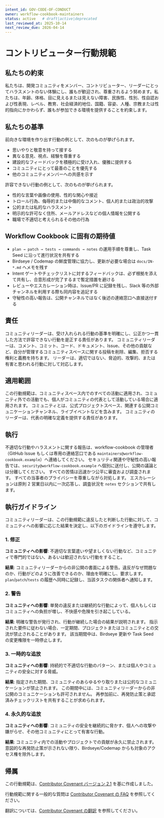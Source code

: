 ```yaml
---
intent_id: GOV-CODE-OF-CONDUCT
owner: workflow-cookbook-maintainers
status: active   # draft|active|deprecated
last_reviewed_at: 2025-10-14
next_review_due: 2026-04-14
---
```


# コントリビューター行動規範

## 私たちの約束

私たちは、開発コミュニティをメンバー、コントリビューター、リーダーにとってハラスメントのない体験にし、誰もが歓迎され、尊重されるよう努めます。私たちは、年齢、体格、目に見えるまたは見えない障害、民族性、性別、性自認および性表現、レベル、教育、社会経済的地位、国籍、容姿、人種、宗教または性的指向にかかわらず、誰もが参加できる環境を提供することを約束します。

## 私たちの基準

前向きな環境を作り出す行動の例として、次のものが挙げられます。

- 思いやりと敬意を持って接する
- 異なる意見、視点、経験を尊重する
- 建設的なフィードバックを積極的に受け入れ、優雅に提供する
- コミュニティにとって最善のことを優先する
- 他のコミュニティメンバーへの共感を示す

許容できない行動の例として、次のものが挙げられます。

- 性的な言葉や画像の使用、性的な関心や接近
- トロール行為、侮辱的または中傷的なコメント、個人的または政治的攻撃
- 公的または私的なハラスメント
- 明示的な許可なく住所、メールアドレスなどの個人情報を公開する
- 職場で不適切と考えられるその他の行為

## Workflow Cookbook に固有の期待値

- `plan → patch → tests → commands → notes` の運用手順を尊重し、Task Seed に沿って進行状況を共有する
- Birdseye / Codemap の鮮度管理に協力し、更新が必要な場合は `docs/IN-*.md` へメモを残す
- Intent ゲートやチェックリストに対するフィードバックは、必ず根拠を添えて共有し、合意形成が完了するまで暫定措置を避ける
- レビューやエスカレーション時は、Issue/PR に記録を残し、Slack 等の外部チャンネルを利用する際も同内容を追記する
- 守秘性の高い報告は、公開チャンネルではなく後述の連絡窓口へ直接送付する

## 責任

コミュニティリーダーは、受け入れられる行動の基準を明確にし、公正かつ一貫した方法で許容できない行動を是正する責任があります。
コミュニティリーダーは、コメント、コミット、コード、ドキュメント、Issue、その他の貢献など、自分が管理するコミュニティスペースに関する投稿を削除、編集、拒否する権利と義務を持ちます。
リーダーは、適切ではない、脅迫的、攻撃的、または有害と思われる行動に対して対応します。

## 適用範囲

この行動規範は、コミュニティスペース内でのすべての活動に適用され、コミュニティ外での活動でも、個人がコミュニティの代表として活動している場合に適用されます。
コミュニティとは、公式プロジェクトスペース、関連する公開コミュニケーションチャンネル、ライブイベントなどを含みます。
コミュニティのリーダーは、代表の明確な定義を提供する責任があります。

## 執行

不適切な行動やハラスメントに関する報告は、workflow-cookbook の管理者（GitHub Issue もしくは専用の連絡窓口である `maintainers@workflow-cookbook.example`）へ連絡してください。
セキュリティ関連や守秘性の高い報告では、`security@workflow-cookbook.example` へ個別に送付し、公開の議論とは分離してください。
すべての苦情は迅速かつ公平に審査および調査されます。
すべての当事者のプライバシーを尊重しながら対処します。
エスカレーションは原則 2 営業日以内に一次応答し、調査状況を `notes` セクションで共有します。

## 執行ガイドライン

コミュニティリーダーは、この行動規範に違反したと判断した行動に対して、コミュニティへの影響に応じた結果を決定し、以下のガイドラインを遵守します。

### 1. 修正

**コミュニティへの影響**: 不適切な言葉遣いや望ましくない行動など、コミュニティで専門的ではない、あるいは歓迎されない行動をすること。

**結果**: コミュニティリーダーからの非公開の書面による警告。違反がなぜ問題なのか、行動がどのように改善できるのか、理由を明確にし、要求します。`plan`/`patch`/`tests` の履歴へ同時に記録し、当該タスクの関係者へ通知します。

### 2. 警告

**コミュニティへの影響**: 単発の違反または継続的な行動によって、個人もしくはコミュニティへの負担が増し、不快感や危険を引き起こしている。

**結果**: 明確な警告が発行され、行動が継続した場合の結果が説明されます。
指示された要件に従わない場合、一定期間、プロジェクトまたはコミュニティとの交流が禁止されることがあります。
該当期間中は、Birdseye 更新や Task Seed の変更権限を一時停止します。

### 3. 一時的な追放

**コミュニティへの影響**: 持続的で不適切な行動のパターン、または個人やコミュニティの安全に対する脅威。

**結果**: 指定された期間、コミュニティのあらゆるやり取りまたは公的なコミュニケーションが禁止されます。
この期間中には、コミュニティリーダーからの非公開のコミュニケーションも許可されません。
再参加前に、再発防止策と承認済みチェックリストを共有することが求められます。

### 4. 永久的な追放

**コミュニティへの影響**: コミュニティの安全を継続的に脅かす、個人への攻撃や嫌がらせ、その他コミュニティにとって有害な行動。

**結果**: コミュニティ内での活動やプロジェクトでの貢献が永久に禁止されます。意図的な再発防止策が示されない限り、Birdseye/Codemap からも対象のアクセス権を除外します。

## 帰属

この行動規範は、[Contributor Covenant バージョン 2.1](https://www.contributor-covenant.org/version/2/1/code_of_conduct.html) を基に作成しました。

行動規範に関する一般的な質問は [Contributor Covenant の FAQ](https://www.contributor-covenant.org/faq) を参照してください。

翻訳については、[Contributor Covenant の翻訳](https://www.contributor-covenant.org/translations) を参照してください。
